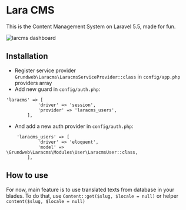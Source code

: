 # Lara CMS
This is the Content Management System on Laravel 5.5, made for fun.

![larcms dashboard](https://user-images.githubusercontent.com/6103997/35482156-c64ad344-0439-11e8-9972-db1f9c9c89b4.png)

## Installation
* Register service provider `Grundweb\Laracms\LaracmsServiceProvider::class` in `config/app.php` providers array
* Add new guard in `config/auth.php`: 
```
'laracms' => [
            'driver' => 'session',
            'provider' => 'laracms_users',
        ],
``` 
* And add a new auth provider in `config/auth.php`:
```
    'laracms_users' => [
            'driver' => 'eloquent',
            'model' => \Grundweb\Laracms\Modules\User\LaracmsUser::class,
        ],
```
## How to use
For now, main feature is to use translated texts from database in your blades. To do that, use
`Content::get($slug, $locale = null)` or helper `content($slug, $locale = null)`